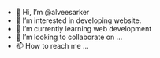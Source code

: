 - 👋 Hi, I’m @alveesarker
- 👀 I’m interested in developing website.
- 🌱 I’m currently learning web development
- 💞️ I’m looking to collaborate on ...
- 📫 How to reach me ...

<!---
alveesarker/alveesarker is a ✨ special ✨ repository because its `README.md` (this file) appears on your GitHub profile.
You can click the Preview link to take a look at your changes.
--->
